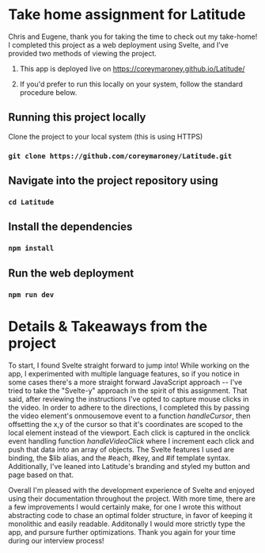 # Take home assignment for Latitude
Chris and Eugene, thank you for taking the time to check out my take-home! I completed this project as a web deployment using Svelte, and I've provided two methods of viewing the project.

1. This app is deployed live on https://coreymaroney.github.io/Latitude/

2. If you'd prefer to run this locally on your system, follow the standard procedure below.
## Running this project locally

Clone the project to your local system (this is using HTTPS)
### `git clone https://github.com/coreymaroney/Latitude.git`
## Navigate into  the project repository using
### `cd Latitude`
## Install the dependencies

### `npm install`

## Run the web deployment
### `npm run dev`

# Details & Takeaways from the project
To start, I found Svelte straight forward to jump into! While working on the app, I experimented with multiple language features, so if you notice in some cases there's a more straight forward JavaScript approach -- I've tried to take the "Svelte-y" approach in the spirit of this assignment. That said, after reviewing the instructions I've opted to capture mouse clicks in the video. In order to adhere to the directions, I completed this by passing the video element's onmousemove event to a function _handleCursor_, then offsetting the x,y of the cursor so that it's coordinates are scoped to the local element instead of the viewport. Each click is captured in the onclick event handling function _handleVideoClick_ where I increment each click and push that data into an array of objects. The Svelte features I used are binding, the $lib alias, and the #each, #key, and #if template syntax. Additionally, I've leaned into Latitude's branding and styled my button and page based on that. 

Overall I'm pleased with the development experience of Svelte and enjoyed using their documentation throughout the project. With more time, there are a few improvements I would certainly make, for one I wrote this without abstracting code to chase an optimal folder structure, in favor of keeping it monolithic and easily readable. Additonally I would more strictly type the app, and pursure further optimizations. Thank you again for your time during our interview process!
